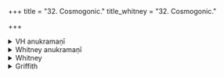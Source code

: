 +++
title = "32. Cosmogonic."
title_whitney = "32. Cosmogonic."

+++

<details><summary>VH anukramaṇī</summary>

महद्ब्रह्म।  
१-४ ब्रह्मा। द्यावापृथिवी। अनुष्टुप्, २ ककुम्मत्यनुष्टुप्।
</details>

<details><summary>Whitney anukramaṇī</summary>

[Brahman.—dyāvāpṛthivīyam. ānuṣṭubham: 2. kakummatī.]
</details>



<details><summary>Whitney</summary>

### Comment
Found in Pāipp. i., next after our hymn 31. Used by Kāuś. in a women's rite (34. 1), against barrenness, and again (59.3) in a ceremony for prosperity, to heaven and earth; and the first verse (so the comm.) further (6. 17), as alternate to x. 5. 23, with conducting water into the joined hands of the sacrificer's wife, in the parvan-sacrifices.


### Translations
Translated: Weber, iv. 426; Ludwig, p. 533; Griffith, i. 36.
</details>

<details><summary>Griffith</summary>

In praise of Heaven and Earth
</details>
